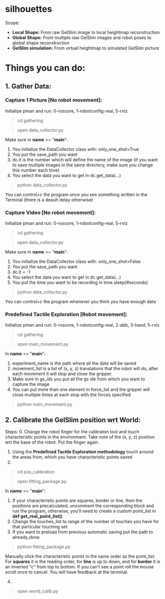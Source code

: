 # silhouettes
Scope:
 - **Local Shape:** From raw GelSlim image to local heightmap reconstruction
 - **Global Shape:** From multiple raw GelSlim images and robot poses to global shape reconstruction
 - **GelSlim simulation:** From virtual heightmap to simulated GelSlim picture

# Things you can do:

## 1. Gather Data:

### Capture 1 Picture [No robot movement]:
Initialize pman and run: 0-roscore, 1-robotconfig-real, 5-rviz
> cd gathering

> open data_collector.py

Make sure in __name__ == "__main__":
 1. You initialize the DataCollector class with: only_one_shot=True
 2. You put the save_path you want
 3. dc.it is the number which will define the name of the image (if you want to save multiple images in the same directory, make sure you change this number each time) 
 4. You select the data you want to get in dc.get_data(...)

> python data_collector.py

You can control+c the program once you see something written in the Terminal (there is a deault delay otherwise)


### Capture Video [No robot movement]:
Initialize pman and run: 0-roscore, 1-robotconfig-real, 5-rviz
> cd gathering

> open data_collector.py

Make sure in __name__ == "__main__":
 1. You initialize the DataCollector class with: only_one_shot=False
 2. You put the save_path you want
 3. dc.it = -1
 4. You select the data you want to get in dc.get_data(...)
 5. You put the time you want to be recording in time.sleep(#seconds)

> python data_collector.py

You can control+c the program whenever you think you have enough data


### Predefined Tactile Exploration [Robot movement]:
Initialize pman and run: 0-roscore, 1-robotconfig-real, 2-abb, 3-hand, 5-rviz
> cd gathering

> open main_movement.py

In __name__ == "__main__":
 1. experiment_name is the path where all the data will be saved
 2. movement_list is a list of (x, y, z) translations that the robot will do, after each movement it will stop and close the gripper.
 3. Make sure in gs_ids you put all the gs ids from which you want to capture the image
 4. You can put more than one element in force_list and the gripper will close multiple times at each stop with the forces specified

> python main_movement.py

## 2. Calibrate the GelSlim position wrt World:
Steps:
 0. Change the robot finger for the calibraton tool and touch characteristic points in the environment. Take note of the (x, y, z) position wrt the base of the robot. Put the finger again.
 1. Using the **Predefined Tactile Exploration methodology** touch around the areas from, which you have characteristic points saved
 2. 
 > cd pos_calibration

 > open fitting_package.py

In __name__ == "__main__":
 1. If your characteristic points are squares, border or line, then the positions are precalculated, uncomment the corresponding block and run the program, otherwise, you'll need to create a custom point_list in **def get_real_point_list()**
 2. Change the touches_list to range of the number of touches you have for that particular touching set.
 3. If you want to preload from previous automatic saving put the path to already_done
 
 > python fitting_package.py
 
 Manually click the characteristic points in the same order as the point_list. For **squares** it is the reading order, for **line** is up to down, and for **border** it is an inverted "c" from top to bottom. If you can't see a point roll the mouse scroll once to cancel. You will have feedback at the terminal.
 
 4. 
 > open world_calib.py
